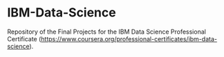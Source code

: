 # IBM-Data-Science
Repository of the Final Projects for the IBM Data Science Professional Certificate (https://www.coursera.org/professional-certificates/ibm-data-science).
